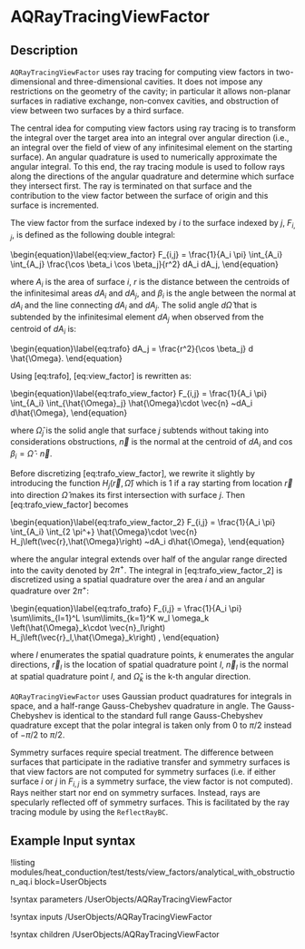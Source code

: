 # AQRayTracingViewFactor

## Description

`AQRayTracingViewFactor` uses ray tracing for computing view factors in two-dimensional and three-dimensional cavities. It does not impose
any restrictions on the geometry of the cavity; in particular it allows non-planar surfaces in radiative exchange, non-convex cavities, and obstruction
of view between two surfaces by a third surface.

The central idea for computing view factors using ray tracing is to transform the integral over the target area into an integral over
angular direction (i.e., an integral over the field of view of any infinitesimal element on the starting surface). An angular quadrature
is used to numerically approximate the angular integral. To this end, the ray tracing module is used to follow rays along the directions
of the angular quadrature and determine which surface they intersect first. The ray is terminated on that surface and the contribution
to the view factor between the surface of origin and this surface is incremented.

The view factor from the surface indexed by $i$ to the surface indexed by $j$, $F_{i,j}$, is defined as the following double integral:

\begin{equation}\label{eq:view_factor}
  F_{i,j} = \frac{1}{A_i \pi} \int_{A_i} \int_{A_j}  \frac{\cos \beta_i \cos \beta_j}{r^2}  dA_i dA_j,
\end{equation}

where $A_i$ is the area of surface $i$, $r$ is the distance between the centroids of the infinitesimal areas $dA_i$ and $dA_j$,
and $\beta_i$ is the angle between the normal at $dA_i$ and the line connecting $dA_i$ and $dA_j$. The solid angle $d \hat{\Omega}$
that is subtended by the infinitesimal element $d A_j$ when observed from the centroid of $dA_i$ is:

\begin{equation}\label{eq:trafo}
  dA_j = \frac{r^2}{\cos \beta_j} d \hat{\Omega}.
\end{equation}

Using [eq:trafo], [eq:view_factor] is rewritten as:

\begin{equation}\label{eq:trafo_view_factor}
 F_{i,j} = \frac{1}{A_i \pi} \int_{A_i} \int_{\hat{\Omega}_j} \hat{\Omega}\cdot \vec{n}  ~dA_i d\hat{\Omega},
\end{equation}

where $\hat{\Omega}_j$ is the solid angle that surface $j$ subtends without taking into considerations obstructions, $\vec{n}$ is the normal at the centroid of $dA_i$ and $\cos \beta_i=\hat{\Omega}\cdot \vec{n}$.

Before discretizing [eq:trafo_view_factor], we rewrite it slightly by introducing the function $H_j\left(\vec{r},\hat{\Omega}\right)$ which is $1$ if
a ray starting from location $\vec{r}$ into direction $\hat{\Omega}$ makes its first intersection with surface $j$. Then [eq:trafo_view_factor] becomes

\begin{equation}\label{eq:trafo_view_factor_2}
 F_{i,j} = \frac{1}{A_i \pi} \int_{A_i} \int_{2 \pi^+} \hat{\Omega}\cdot \vec{n} H_j\left(\vec{r},\hat{\Omega}\right) ~dA_i d\hat{\Omega},
\end{equation}

where the angular integral extends over half of the angular range directed into the cavity denoted by $2 \pi^+$.
The integral in [eq:trafo_view_factor_2] is discretized using a spatial quadrature over the area $i$ and an angular quadrature over $2 \pi^+$:

\begin{equation}\label{eq:trafo_trafo}
 F_{i,j} = \frac{1}{A_i \pi} \sum\limits_{l=1}^L  \sum\limits_{k=1}^K w_l \omega_k  \left(\hat{\Omega}_k\cdot \vec{n}_l\right) H_j\left(\vec{r}_l,\hat{\Omega}_k\right) ,
\end{equation}

where $l$ enumerates the spatial quadrature points, $k$ enumerates the angular directions, $\vec{r}_l$ is the location of spatial quadrature point $l$, $\vec{n}_l$ is the
normal at spatial quadrature point $l$, and $\hat{\Omega}_k$ is the k-th angular direction.

`AQRayTracingViewFactor` uses Gaussian product quadratures for integrals in space, and a half-range Gauss-Chebyshev quadrature in angle. The Gauss-Chebyshev is
identical to the standard full range Gauss-Chebyshev quadrature except that the polar integral is taken only from $0$ to $\pi / 2$ instead of $-\pi/2$ to $\pi / 2$.

Symmetry surfaces require special treatment. The difference between surfaces that participate in the radiative transfer and symmetry surfaces is that
view factors are not computed for symmetry surfaces (i.e. if either surface $i$ or $j$ in $F_{i,j}$ is a symmetry surface, the view factor is not computed).
Rays neither start nor end on symmetry surfaces. Instead, rays are specularly reflected off of symmetry surfaces. This is facilitated by the ray tracing
module by using the `ReflectRayBC`.  

## Example Input syntax

!listing modules/heat_conduction/test/tests/view_factors/analytical_with_obstruction_aq.i
block=UserObjects

!syntax parameters /UserObjects/AQRayTracingViewFactor

!syntax inputs /UserObjects/AQRayTracingViewFactor

!syntax children /UserObjects/AQRayTracingViewFactor
